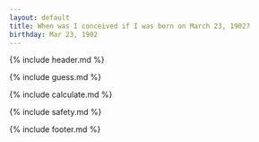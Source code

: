 ```yaml
---
layout: default
title: When was I conceived if I was born on March 23, 1902?
birthday: Mar 23, 1902
---
```


{% include header.md %}

{% include guess.md %}

{% include calculate.md %}

{% include safety.md %}

{% include footer.md %}



